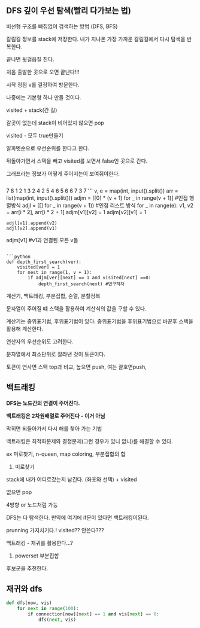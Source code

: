 ## DFS 깊이 우선 탐색(빨리 다가보는 법)

비선형 구조를 빠짐없이 검색하는 방법 (DFS, BFS)

갈림길 정보를 stack에 저장한다. 내가 지나온 가장 가까운 갈림길에서 다시 탐색을 반복한다.

끝나면 뒷걸음질 친다.

처음 출발한 곳으로 오면 끝난다!!!

시작 정점 v를 결정하여 방문한다. 

나중에는 기본형 하나 만들 것이다. 

visited  + stack(간 길)

갈곳이 없는데 stack이 비어있지 않으면 pop

visited - 모두 true만들기

알파벳순으로 우선순위를 한다고 한다.

뒤돌아가면서 스택을 빼고 visited를 보면서 false인 곳으로 간다.

그래프라는 정보가 어떻게 주어지는이 보여줘야한다.

```python
```
7 8
1 2 1 3 2 4 2 5 4 6 5 6 6 7 3 7
'''
v, e = map(int, input().split())
arr = list(map(int, input().split()))
adjm = [[0] * (v + 1) for _ in range(v + 1)] #인접 행렬방식
adjl = [[] for _ in range(v + 1)) #인접 리스트 방식
for _ in range(e):
	v1, v2 = arr[i * 2], arr[i * 2 + 1]
	adjm[v1][v2] = 1
	adjm[v2][v1] = 1
	
	adjl[v1].append(v2)
	adjl[v2].append(v1)

adjm[v1] #v1과 연결된 모든 v들

```

```python
def depth_first_search(ver):
	visited[ver] = 1
	for nest in range(1, v + 1):
		if adjm[ver][next] == 1 and visited[next] ==0:
			depth_first_search(next) #연구하자
```

계산기, 백트래킹, 부분집합, 순열, 분할정복

문자열이 주어질 떄 스택을 활용하여 계산식의 값을 구할 수 있다.

계산기는 중위표기법, 후위표기법이 있다.  중위표기법을 후위표기법으로 바꾼후 스택을 활용해 계산한다.

연산자의 우선순위도 고려한다.

문자열에서 최소단위로 잘라낸 것이 토큰이다.

토큰이 연사면 스택 top과 비교, 높으면 push, 여는 괄호면push, 

## 백트래킹

**DFS는 노드간의 연결이 주어진다.**

**백트래킹은 2차원배열로 주어진다  - 이거 아님**

막히면 되돌아가서 다시 해를 찾아 가는 기법

백트래킹은 최적화문제와 결정문제(그런 경우가 있니 없니)를 해결할 수 있다.

ex 미로찾기, n-queen, map coloring, 부분집합의 합

1. 미로찾기

stack에 내가 어디로갔는지 남긴다. (좌표와 선택) + visited

없으면 pop

4방향 or 노드처럼 가능

DFS는 다 탐색한다.  만약에 여기에 if문이 있다면 백트래킹이된다.

prunning 가지치기다.! visited?? 안쓴다??? 

백트래킹 - 재귀를 활용한다…?

1. powerset  부분집합

후보군을 추천한다.

## 재귀와 dfs

```python
def dfs(now, vis)
	for next in range(100):
		if connection[now][next] == 1 and vis[next] == 0:
			dfs(next, vis)
```
